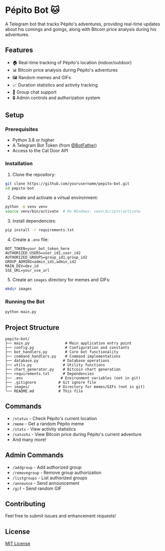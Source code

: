 # Pépito Bot 🐱

A Telegram bot that tracks Pépito's adventures, providing real-time updates about his comings and goings, along with Bitcoin price analysis during his adventures.

## Features
- 🏠 Real-time tracking of Pépito's location (indoor/outdoor)
- 📊 Bitcoin price analysis during Pépito's adventures
- 🖼️ Random memes and GIFs
- 📈 Duration statistics and activity tracking
- 👥 Group chat support
- 🔒 Admin controls and authorization system

## Setup

### Prerequisites
- Python 3.8 or higher
- A Telegram Bot Token (from [@BotFather](https://t.me/botfather))
- Access to the Cat Door API

### Installation

1. Clone the repository:
```bash
git clone https://github.com/yourusername/pepito-bot.git
cd pepito-bot
```

2. Create and activate a virtual environment:
```bash
python -m venv venv
source venv/bin/activate  # On Windows: venv\Scripts\activate
```

3. Install dependencies:
```bash
pip install -r requirements.txt
```

4. Create a `.env` file:
```env
BOT_TOKEN=your_bot_token_here
AUTHORIZED_USERS=user_id1,user_id2
AUTHORIZED_GROUPS=group_id1,group_id2
GROUP_ADMINS=admin_id1,admin_id2
MAIN_DEV=dev_id
SSE_URL=your_sse_url
```

5. Create an `images` directory for memes and GIFs:
```bash
mkdir images
```

### Running the Bot

```bash
python main.py
```

## Project Structure
```
pepito-bot/
├── main.py                # Main application entry point
├── config.py              # Configuration and constants
├── bot_handlers.py        # Core bot functionality
├── command_handlers.py    # Command implementations
├── database.py           # Database operations
├── utils.py              # Utility functions
├── chart_generator.py    # Bitcoin chart generation
├── requirements.txt      # Dependencies
├── .env                 # Environment variables (not in git)
├── .gitignore          # Git ignore file
├── images/             # Directory for memes/GIFs (not in git)
└── README.md           # This file
```

## Commands
- `/status` - Check Pépito's current location
- `/meme` - Get a random Pépito meme
- `/stats` - View activity statistics
- `/satoshi` - View Bitcoin price during Pépito's current adventure
- And many more!

## Admin Commands
- `/addgroup` - Add authorized group
- `/removegroup` - Remove group authorization
- `/listgroups` - List authorized groups
- `/announce` - Send announcement
- `/gif` - Send random GIF

## Contributing
Feel free to submit issues and enhancement requests!

## License
[MIT License](LICENSE)